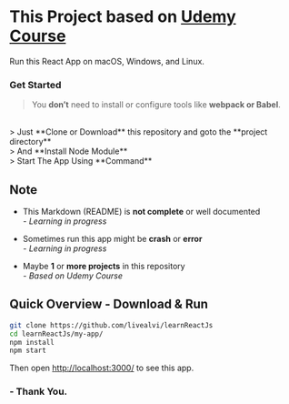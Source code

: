 # This Project based on [Udemy Course](https://www.udemy.com/course/react-the-complete-guide-incl-redux/ "React - The Complete Guide (incl Hooks, React Router, Redux)")

Run this React App on macOS, Windows, and Linux.

### Get Started

> You **don’t** need to install or configure tools like **webpack or Babel**.
<br>
> Just **Clone or Download** this repository and goto the **project directory**
<br>
> And **Install Node Module**
<br>
> Start The App Using **Command**

## Note

- This Markdown (README) is **not complete** or well documented
  <br>- _Learning in progress_

- Sometimes run this app might be **crash** or **error**
  <br>- _Learning in progress_

- Maybe **1** or **more projects** in this repository <br>- _Based on Udemy Course_


## Quick Overview - Download & Run

```sh
git clone https://github.com/livealvi/learnReactJs
cd learnReactJs/my-app/
npm install
npm start
```

Then open [http://localhost:3000/](http://localhost:3000/) to see this app.<br>

### - Thank You.

<!-- ## License

Create React App is open source software [licensed as MIT](https://github.com/facebook/create-react-app/blob/main/LICENSE). The Create React App logo is licensed under a [Creative Commons Attribution 4.0 International license](https://creativecommons.org/licenses/by/4.0/). -->
